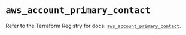 # `aws_account_primary_contact`

Refer to the Terraform Registry for docs: [`aws_account_primary_contact`](https://registry.terraform.io/providers/hashicorp/aws/5.82.2/docs/resources/account_primary_contact).
